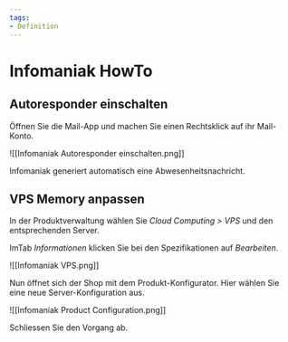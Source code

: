 ```yaml
---
tags:
- Definition
---
```

# Infomaniak HowTo

## Autoresponder einschalten

Öffnen Sie die Mail-App und machen Sie einen Rechtsklick auf ihr Mail-Konto.

![[Infomaniak Autoresponder einschalten.png]]

Infomaniak generiert automatisch eine Abwesenheitsnachricht.

## VPS Memory anpassen

In der Produktverwaltung wählen Sie *Cloud Computing > VPS* und den entsprechenden Server.

ImTab *Informationen* klicken Sie bei den Spezifikationen auf *Bearbeiten*.

![[Infomaniak VPS.png]]

Nun öffnet sich der Shop mit dem Produkt-Konfigurator. Hier wählen Sie eine neue Server-Konfiguration aus.

![[Infomaniak Product Configuration.png]]

Schliessen Sie den Vorgang ab.